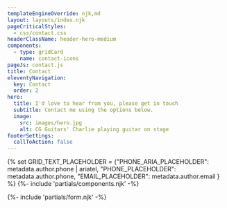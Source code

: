 ```yaml
---
templateEngineOverride: njk,md
layout: layouts/index.njk
pageCriticalStyles:
  - css/contact.css
headerClassName: header-hero-medium
components:
  - type: gridCard
    name: contact-icons
pageJs: contact.js
title: Contact
eleventyNavigation:
  key: Contact
  order: 2
hero:
  title: I'd love to hear from you, please get in touch
  subtitle: Contact me using the options below.
  image:
    src: images/hero.jpg
    alt: CG Guitars' Charlie playing guitar on stage
footerSettings:
  callToAction: false
---
```

{% set GRID_TEXT_PLACEHOLDER = {"PHONE_ARIA_PLACEHOLDER": metadata.author.phone | ariatel, "PHONE_PLACEHOLDER": metadata.author.phone, "EMAIL_PLACEHOLDER": metadata.author.email } %}
{%- include 'partials/components.njk' -%}
<div class="contained secondary-article">
{%- include 'partials/form.njk' -%}
</div>
